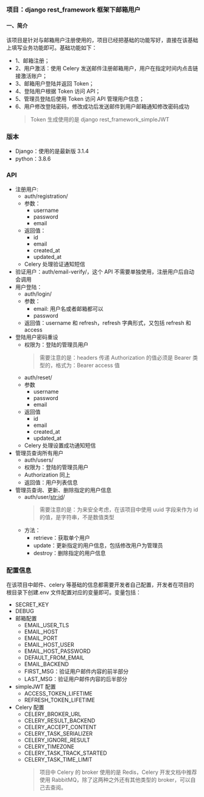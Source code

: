 ### 项目：django rest_framework 框架下邮箱用户

#### 一、简介

该项目是针对与邮箱用户注册使用的，项目已经把基础的功能写好，直接在该基础上填写业务功能即可。基础功能如下：

- 1、邮箱注册；
- 2、用户激活：使用 Celery 发送邮件注册邮箱用户，用户在指定时间内点击链接激活账户；
- 3、邮箱用户登陆并返回 Token；
- 4、登陆用户根据 Token 访问 API；
- 5、管理员登陆后使用 Token 访问 API 管理用户信息；
- 6、用户修改登陆密码，修改成功后发送邮件到用户邮箱通知修改密码成功
  > Token 生成使用的是 django rest_framework_simpleJWT

### 版本

- Django：使用的是最新版 3.1.4
- python：3.8.6

### API

- 注册用户:
  - auth/registration/
  - 参数：
    - username
    - password
    - email
  - 返回值：
    - id
    - email
    - created_at
    - updated_at
  - Celery 处理验证通知短信
- 验证用户：auth/email-verify/，这个 API 不需要单独使用，注册用户后自动会调用
- 用户登陆：
  - auth/login/
  - 参数：
    - email: 用户名或者邮箱都可以
    - password
  - 返回值：username 和 refresh，refresh 字典形式，又包括 refresh 和 access
- 登陆用户密码重设
  - 权限为：登陆的管理员用户
    > 需要注意的是：headers 传递 Authorization 的值必须是 Bearer 类型的，格式为：Bearer access 值
  - auth/reset/
  - 参数
    - username
    - password
    - email
  - 返回值
    - id
    - email
    - created_at
    - updated_at
  - Celery 处理设置成功通知短信
- 管理员查询所有用户
  - auth/users/
  - 权限为：登陆的管理员用户
  - Authorization 同上
  - 返回值：用户列表信息
- 管理员查询、更新、删除指定的用户信息
  - auth/user/<str:id>/
    > 需要注意的是：为来安全考虑，在该项目中使用 uuid 字段来作为 id 的值，是字符串，不是数值类型
  - 方法：
    - retrieve：获取单个用户
    - update：更新指定的用户信息，包括修改用户为管理员
    - destroy：删除指定的用户信息

### 配置信息

在该项目中邮件、celery 等基础的信息都需要开发者自己配置，开发者在项目的根目录下创建.env 文件配置对应的变量即可。变量包括：

- SECRET_KEY
- DEBUG
- 邮箱配置
  - EMAIL_USER_TLS
  - EMAIL_HOST
  - EMAIL_PORT
  - EMAIL_HOST_USER
  - EMAIL_HOST_PASSWORD
  - DEFAULT_FROM_EMAIL
  - EMAIL_BACKEND
  - FIRST_MSG：验证用户邮件内容的前半部分
  - LAST_MSG：验证用户邮件内容的后半部分
- simpleJWT 配置
  - ACCESS_TOKEN_LIFETIME
  - REFRESH_TOKEN_LIFETIME
- Celery 配置
  - CELERY_BROKER_URL
  - CELERY_RESULT_BACKEND
  - CELERY_ACCEPT_CONTENT
  - CELERY_TASK_SERIALIZER
  - CELERY_IGNORE_RESULT
  - CELERY_TIMEZONE
  - CELERY_TASK_TRACK_STARTED
  - CELERY_TASK_TIME_LIMIT
    > 项目中 Celery 的 broker 使用的是 Redis，Celery 开发文档中推荐使用 RabbitMQ，除了这两种之外还有其他类型的 broker，可以自己去查阅。
